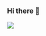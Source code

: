 ### Hi there 👋

<img src="https://i.pinimg.com/originals/f3/63/65/f36365de739bb0f89ee3310924216fcc.gif" align="center" />
